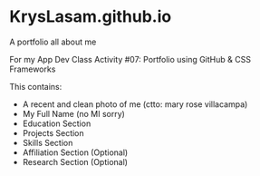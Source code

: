 # KrysLasam.github.io

A portfolio all about me

For my App Dev Class 
Activity #07: Portfolio using GitHub & CSS Frameworks 

This contains:
- A recent and clean photo of me (ctto: mary rose villacampa)
- My Full Name (no MI sorry)
- Education Section
- Projects Section
- Skills Section
- Affiliation Section (Optional)
- Research Section (Optional)
